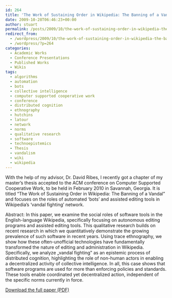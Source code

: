 ```yaml
---
id: 264
title: 'The Work of Sustaining Order in Wikipedia: The Banning of a Vandal'
date: 2009-10-28T06:46:23+00:00
author: stuart
permalink: /posts/2009/10/the-work-of-sustaining-order-in-wikipedia-the-banning-of-a-vandal/
redirect_from:
  - /wordpress/2009/10/the-work-of-sustaining-order-in-wikipedia-the-banning-of-a-vandal/
  - /wordpress/?p=264
categories:
  - Academic Works
  - Conference Presentations
  - Published Works
  - Wikis
tags:
  - algorithms
  - automation
  - bots
  - collective intelligence
  - computer supported cooperative work
  - conference
  - distributed cognition
  - ethnography
  - hutchins
  - latour
  - network
  - norms
  - qualitative research
  - software
  - technoepistemics
  - Thesis
  - vandalism
  - wiki
  - wikipedia
---
```

With the help of my advisor, Dr. David Ribes, I recently got a chapter of my master&#8217;s thesis accepted to the ACM conference on Computer Supported Cooperative Work, to be held in February 2010 in Savannah, Georgia. It is titled “The Work of Sustaining Order in Wikipedia: The Banning of a Vandal” and focuses on the roles of automated ‘bots’ and assisted editing tools in Wikipedia’s ‘vandal fighting’ network.

Abstract: In this paper, we examine the social roles of software tools in the English-language Wikipedia, specifically focusing on autonomous editing programs and assisted editing tools. This qualitative research builds on recent research in which we quantitatively demonstrate the growing prevalence of such software in recent years. Using trace ethnography, we show how these often-unofficial technologies have fundamentally transformed the nature of editing and administration in Wikipedia. Specifically, we analyze „vandal fighting‟ as an epistemic process of distributed cognition, highlighting the role of non-human actors in enabling a decentralized activity of collective intelligence. In all, this case shows that software programs are used for more than enforcing policies and standards. These tools enable coordinated yet decentralized action, independent of the specific norms currently in force.

[Download the full paper (PDF)](http://www.stuartgeiger.com/papers/cscw-sustaining-order-wikipedia.pdf)